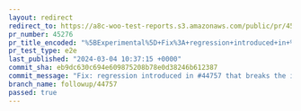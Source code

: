 ```yaml
---
layout: redirect
redirect_to: https://a8c-woo-test-reports.s3.amazonaws.com/public/pr/45276/e2e/index.html
pr_number: 45276
pr_title_encoded: "%5BExperimental%5D+Fix%3A+regression+introduced+in+%2344757+that+breaks+the+inspector+settings+of+the+new+attribute+filter+block"
pr_test_type: e2e
last_published: "2024-03-04 10:37:15 +0000"
commit_sha: eb9dc630c694e609875208b78e0d38246b612387
commit_message: "Fix: regression introduced in #44757 that breaks the inspector settin…"
branch_name: followup/44757
passed: true
---
```

